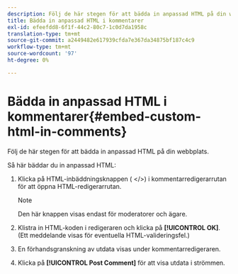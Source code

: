 ```yaml
---
description: Följ de här stegen för att bädda in anpassad HTML på din webbplats.
title: Bädda in anpassad HTML i kommentarer
exl-id: efeefdd8-6f1f-44c2-80c7-1c0d7da1958c
translation-type: tm+mt
source-git-commit: a2449482e617939cfda7e367da34875bf187c4c9
workflow-type: tm+mt
source-wordcount: '97'
ht-degree: 0%

---
```


# Bädda in anpassad HTML i kommentarer{#embed-custom-html-in-comments}

Följ de här stegen för att bädda in anpassad HTML på din webbplats.

Så här bäddar du in anpassad HTML:
1. Klicka på HTML-inbäddningsknappen ( &lt;/>) i kommentarredigerarrutan för att öppna HTML-redigerarrutan.

   >[!NOTE]
   >
   >Den här knappen visas endast för moderatorer och ägare.

1. Klistra in HTML-koden i redigeraren och klicka på **[!UICONTROL OK]**. (Ett meddelande visas för eventuella HTML-valideringsfel.)
1. En förhandsgranskning av utdata visas under kommentarredigeraren.
1. Klicka på **[!UICONTROL Post Comment]** för att visa utdata i strömmen.
